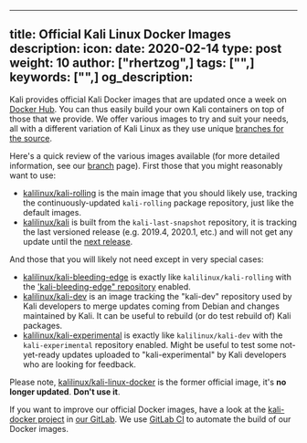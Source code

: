 ---
title: Official Kali Linux Docker Images
description:
icon:
date: 2020-02-14
type: post
weight: 10
author: ["rhertzog",]
tags: ["",]
keywords: ["",]
og_description:
------

Kali provides official Kali Docker images that are updated once a week on [Docker Hub](https://hub.docker.com/u/kalilinux/). You can thus easily build your own Kali containers on top of those that we provide. We offer various images to try and suit your needs, all with a different variation of Kali Linux as they use unique [branches for the source](/docs/introduction/kali-branches/).

Here's a quick review of the various images available (for more detailed information, see our [branch](/docs/introduction/kali-branches/) page). First those that you might reasonably want to use:

- [kalilinux/kali-rolling](https://hub.docker.com/r/kalilinux/kali-rolling) is the main image that you should likely use, tracking the continuously-updated `kali-rolling` package repository, just like the default images.
- [kalilinux/kali](https://hub.docker.com/r/kalilinux/kali) is built from the `kali-last-snapshot` repository, it is tracking the last versioned release (e.g. 2019.4, 2020.1, etc.) and will not get any update until the [next release](https://www.kali.org/kali-linux-releases/).

And those that you will likely not need except in very special cases:

- [kalilinux/kali-bleeding-edge](https://hub.docker.com/r/kalilinux/kali-bleeding-edge) is exactly like `kalilinux/kali-rolling` with the ['kali-bleeding-edge" repository](https://www.kali.org/news/bleeding-edge-kali-repositories/) enabled.
- [kalilinux/kali-dev](https://hub.docker.com/r/kalilinux/kali-dev) is an image tracking the "kali-dev" repository used by Kali developers to merge updates coming from Debian and changes maintained by Kali. It can be useful to rebuild (or do test rebuild of) Kali packages.
- [kalilinux/kali-experimental](https://hub.docker.com/r/kalilinux/kali-experimental) is exactly like `kalilinux/kali-dev` with the `kali-experimental` repository enabled. Might be useful to test some not-yet-ready updates uploaded to "kali-experimental" by Kali developers who are looking for feedback.

Please note, [kalilinux/kali-linux-docker](https://hub.docker.com/r/kalilinux/kali-linux-docker) is the former official image, it's **no longer updated**. **Don't use it**.

If you want to improve our official Docker images, have a look at the [kali-docker project](https://gitlab.com/kalilinux/build-scripts/kali-docker/) in [our GitLab](https://gitlab.com/kalilinux/). We use [GitLab CI](https://gitlab.com/kalilinux/build-scripts/kali-docker/pipelines) to automate the build of our Docker images.
